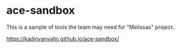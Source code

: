 # ace-sandbox
This is a sample of tools the team may need for "Melissas" project.



https://kadinvanvalin.github.io/ace-sandbox/
